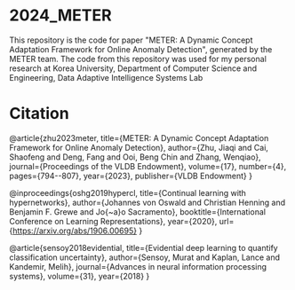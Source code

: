 # 2024_METER

This repository is the code for paper "METER: A Dynamic Concept Adaptation Framework for Online Anomaly Detection", generated by the METER team. The code from this repository was used for my personal research at Korea University, Department of Computer Science and Engineering, Data Adaptive Intelligence Systems Lab  

# Citation
@article{zhu2023meter,
  title={METER: A Dynamic Concept Adaptation Framework for Online Anomaly Detection},
  author={Zhu, Jiaqi and Cai, Shaofeng and Deng, Fang and Ooi, Beng Chin and Zhang, Wenqiao},
  journal={Proceedings of the VLDB Endowment},
  volume={17},
  number={4},
  pages={794--807},
  year={2023},
  publisher={VLDB Endowment}
}

@inproceedings{oshg2019hypercl,
title={Continual learning with hypernetworks},
author={Johannes von Oswald and Christian Henning and Benjamin F. Grewe and Jo{\~a}o Sacramento},
booktitle={International Conference on Learning Representations},
year={2020},
url={https://arxiv.org/abs/1906.00695}
}

@article{sensoy2018evidential,
  title={Evidential deep learning to quantify classification uncertainty},
  author={Sensoy, Murat and Kaplan, Lance and Kandemir, Melih},
  journal={Advances in neural information processing systems},
  volume={31},
  year={2018}
}
